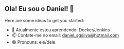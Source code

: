 ## Ola! Eu sou o Daniel! 👋

Here are some ideas to get you started:
- 🌱 Atualmente estou aprendendo: Docker/Jenkins
- 📫 Contate-me no email: daniel_sgsilva@hotmail.com
- 😄 Pronouns: ele/dele
